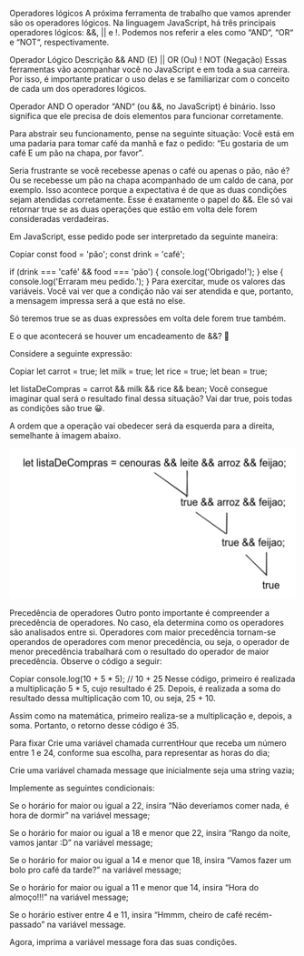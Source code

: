 Operadores lógicos
A próxima ferramenta de trabalho que vamos aprender são os operadores lógicos. Na linguagem JavaScript, há três principais operadores lógicos: &&, || e !. Podemos nos referir a eles como “AND“, “OR“ e “NOT“, respectivamente.

Operador Lógico	Descrição
&&	AND (E)
||	OR (Ou)
!	NOT (Negação)
Essas ferramentas vão acompanhar você no JavaScript e em toda a sua carreira. Por isso, é importante praticar o uso delas e se familiarizar com o conceito de cada um dos operadores lógicos.

Operador AND
O operador “AND“ (ou &&, no JavaScript) é binário. Isso significa que ele precisa de dois elementos para funcionar corretamente.

Para abstrair seu funcionamento, pense na seguinte situação: Você está em uma padaria para tomar café da manhã e faz o pedido: “Eu gostaria de um café E um pão na chapa, por favor”.

Seria frustrante se você recebesse apenas o café ou apenas o pão, não é? Ou se recebesse um pão na chapa acompanhado de um caldo de cana, por exemplo. Isso acontece porque a expectativa é de que as duas condições sejam atendidas corretamente. Esse é exatamente o papel do &&. Ele só vai retornar true se as duas operações que estão em volta dele forem consideradas verdadeiras.

Em JavaScript, esse pedido pode ser interpretado da seguinte maneira:

Copiar
const food = 'pão';
const drink = 'café';

if (drink === 'café' && food === 'pão') {
  console.log('Obrigado!');
} else {
  console.log('Erraram meu pedido.');
}
Para exercitar, mude os valores das variáveis. Você vai ver que a condição não vai ser atendida e que, portanto, a mensagem impressa será a que está no else.

Só teremos true se as duas expressões em volta dele forem true também.

E o que acontecerá se houver um encadeamento de &&? 🤔

Considere a seguinte expressão:

Copiar
let carrot = true;
let milk = true;
let rice = true;
let bean = true;

let listaDeCompras = carrot && milk && rice && bean;
Você consegue imaginar qual será o resultado final dessa situação? Vai dar true, pois todas as condições são true 😀.

A ordem que a operação vai obedecer será da esquerda para a direita, semelhante à imagem abaixo.

![alt text](images/2.png)


Precedência de operadores
Outro ponto importante é compreender a precedência de operadores. No caso, ela determina como os operadores são analisados entre si. Operadores com maior precedência tornam-se operandos de operadores com menor precedência, ou seja, o operador de menor precedência trabalhará com o resultado do operador de maior precedência. Observe o código a seguir:

Copiar
console.log(10 + 5 * 5); // 10 + 25
Nesse código, primeiro é realizada a multiplicação 5 * 5, cujo resultado é 25. Depois, é realizada a soma do resultado dessa multiplicação com 10, ou seja, 25 + 10.

Assim como na matemática, primeiro realiza-se a multiplicação e, depois, a soma. Portanto, o retorno desse código é 35.

Para fixar
Crie uma variável chamada currentHour que receba um número entre 1 e 24, conforme sua escolha, para representar as horas do dia;

Crie uma variável chamada message que inicialmente seja uma string vazia;

Implemente as seguintes condicionais:

Se o horário for maior ou igual a 22, insira “Não deveríamos comer nada, é hora de dormir” na variável message;

Se o horário for maior ou igual a 18 e menor que 22, insira “Rango da noite, vamos jantar :D” na variável message;

Se o horário for maior ou igual a 14 e menor que 18, insira “Vamos fazer um bolo pro café da tarde?” na variável message;

Se o horário for maior ou igual a 11 e menor que 14, insira “Hora do almoço!!!” na variável message;

Se o horário estiver entre 4 e 11, insira “Hmmm, cheiro de café recém-passado” na variável message.

Agora, imprima a variável message fora das suas condições.